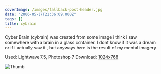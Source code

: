 ```yaml
---
coverImage: /images/fallback-post-header.jpg
date: "2006-05-17T21:36:09.000Z"
tags: []
title: cybrain
---
```


Cyber Brain (cybrain) was created from some image i think i saw somewhere with a brain in a glass container. I dont know if it was a dream or if i actually saw it , but anyways here is the result of my mental imagery

Used: Lightwave 7.5, Photoshop 7
Download: [1024x768](https://www.mikecann.co.uk/Images/Art-Full/cybrain.jpg)

![Thumb](https://www.mikecann.co.uk/Images/Art-Thumbs/cybrain.gif "Thumb")
